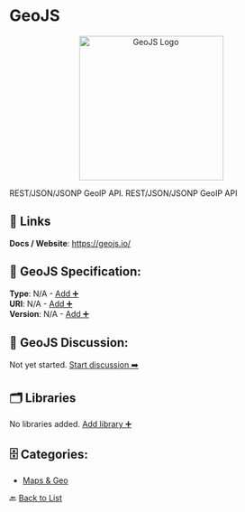 # GeoJS
<p align="center">
    <img width="256" src="https://raw.githubusercontent.com/apis-list/apis-list/main/apis/geojs/logo_256x256.png" alt="GeoJS Logo"/>
</p>
REST/JSON/JSONP GeoIP API. REST/JSON/JSONP GeoIP API

##  🔗 Links
**Docs / Website**: https://geojs.io/

## 🧬 GeoJS Specification:
**Type**: N/A - [Add ➕](https://github.com/apis-list/apis-list/edit/main/apis/geojs/geojs.yaml)  
**URI**: N/A - [Add ➕](https://github.com/apis-list/apis-list/edit/main/apis/geojs/geojs.yaml)  
**Version**: N/A - [Add ➕](https://github.com/apis-list/apis-list/edit/main/apis/geojs/geojs.yaml)

## 💬 GeoJS Discussion:
Not yet started. [Start discussion ➡️](https://github.com/apis-list/apis-list/discussions/new)

## 🗂️ Libraries

No libraries added. [Add library ➕](https://github.com/apis-list/apis-list/edit/main/apis/geojs/geojs.yaml)    


## 🗄️ Categories:
- [Maps & Geo](https://github.com/apis-list/apis-list#maps--geo-)

🔙  [Back to List](https://github.com/apis-list/apis-list)
